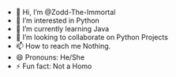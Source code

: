 - 👋 Hi, I’m @Zodd-The-Immortal
- 👀 I’m interested in Python
- 🌱 I’m currently learning Java
- 💞️ I’m looking to collaborate on Python Projects
- 📫 How to reach me Nothing.
- 😄 Pronouns: He/She
- ⚡ Fun fact: Not a Homo

<!---
Zodd-The-Immortal/Zodd-The-Immortal is a ✨ special ✨ repository because its `README.md` (this file) appears on your GitHub profile.
You can click the Preview link to take a look at your changes.
--->
